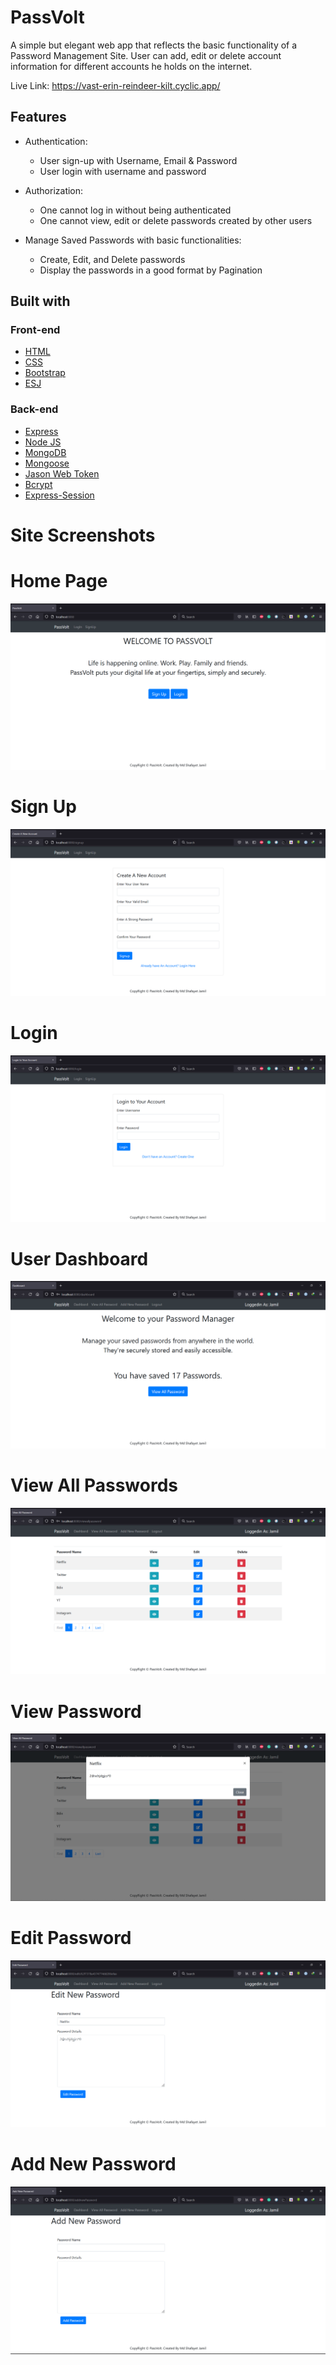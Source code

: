 # PassVolt
A simple but elegant web app that reflects the basic functionality of a Password Management Site. User can add, edit or delete account information for different accounts he holds on the internet. 


Live Link: https://vast-erin-reindeer-kilt.cyclic.app/

## Features

* Authentication:
  * User sign-up with Username, Email & Password
  * User login with username and password


* Authorization:
  * One cannot log in without being authenticated
  * One cannot view, edit or delete passwords created by other users

* Manage Saved Passwords with basic functionalities:

  * Create, Edit, and Delete passwords
  * Display the passwords in a good format by Pagination


## Built with

### Front-end
* [HTML](https://www.w3schools.com/html/)
* [CSS](https://www.w3schools.com/css/default.asp)
* [Bootstrap](https://getbootstrap.com/)
* [ESJ](http://ejs.co/)

### Back-end
* [Express](https://expressjs.com/)
* [Node JS](https://nodejs.org/en/)
* [MongoDB](https://www.mongodb.com/)
* [Mongoose](http://mongoosejs.com/)
* [Jason Web Token](https://jwt.io/)
* [Bcrypt](https://www.npmjs.com/package/bcrypt)
* [Express-Session](https://github.com/expressjs/session#express-session)

# Site Screenshots
# Home Page
![(Screenshots/HomePage.png)](/Screenshots/HomePage.png)

# Sign Up
![(ScreenShots/SignUp.png)](/Screenshots/SignUp.png)

# Login
![(ScreenShots/Login.png)](/Screenshots/Login.png)

# User Dashboard
![(ScreenShots/Dashboard.png)](/Screenshots/Dashboard.png)

# View All Passwords
![(ScreenShots/ViewAllPassword.png)](/Screenshots/ViewAllPassword.png)

# View Password
![(ScreenShots/ViewPassword.png)](/Screenshots/ViewPassword.png)

# Edit Password
![(ScreenShots/EditPassword.png)](/Screenshots/EditPassword.png)

# Add New Password
![(ScreenShots/AddNewPassword.png)](/Screenshots/AddNewPassword.png)




